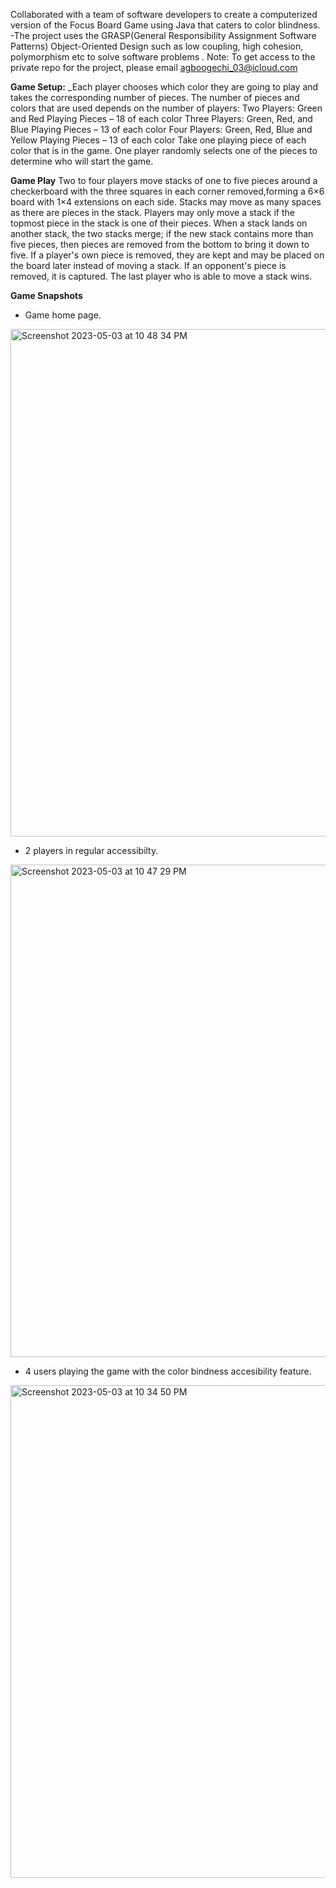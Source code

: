 Collaborated with a team of software developers to create a computerized version of the Focus Board Game using Java that caters to color blindness.
-The project uses the GRASP(General Responsibility Assignment Software Patterns) Object-Oriented Design such as low coupling, high cohesion, polymorphism etc to solve software problems .
Note: To get access to the private repo for the project, please email agboogechi_03@icloud.com

**Game Setup:**
_Each player chooses which color they are going to play and takes the corresponding number of pieces. The number of pieces and colors that are used depends on the number of players:
Two Players: Green and Red Playing Pieces – 18 of each color
Three Players: Green, Red, and Blue Playing Pieces – 13 of each color
Four Players: Green, Red, Blue and Yellow Playing Pieces – 13 of each color
Take one playing piece of each color that is in the game. One player randomly selects one of the pieces to determine who will start the game.

**Game Play**
Two to four players move stacks of one to five pieces around a checkerboard with the three squares in each corner removed,forming a 6×6 board with 1×4 extensions on each side. 
Stacks may move as many spaces as there are pieces in the stack. Players may only move a stack if the topmost piece in the stack is one of their pieces. 
When a stack lands on another stack, the two stacks merge; if the new stack contains more than five pieces, then pieces are removed from the bottom to bring it down to five. 
If a player's own piece is removed, they are kept and may be placed on the board later instead of moving a stack. If an opponent's piece is removed, it is captured. 
The last player who is able to move a stack wins.

**Game Snapshots**
- Game home page.
<img width="812" alt="Screenshot 2023-05-03 at 10 48 34 PM" src="https://user-images.githubusercontent.com/71353591/236090326-bccb4214-c546-48af-9b9e-4e98174afaf6.png">

- 2 players in regular accessibilty.
<img width="788" alt="Screenshot 2023-05-03 at 10 47 29 PM" src="https://user-images.githubusercontent.com/71353591/236090380-c5b65314-88b2-4a53-b096-59506a522722.png">

- 4 users playing the game with the color bindness accesibility feature.
<img width="788" alt="Screenshot 2023-05-03 at 10 34 50 PM" src="https://user-images.githubusercontent.com/71353591/236090396-883b5cb4-52e2-47c3-a4cd-4c59f5cb9779.png">


